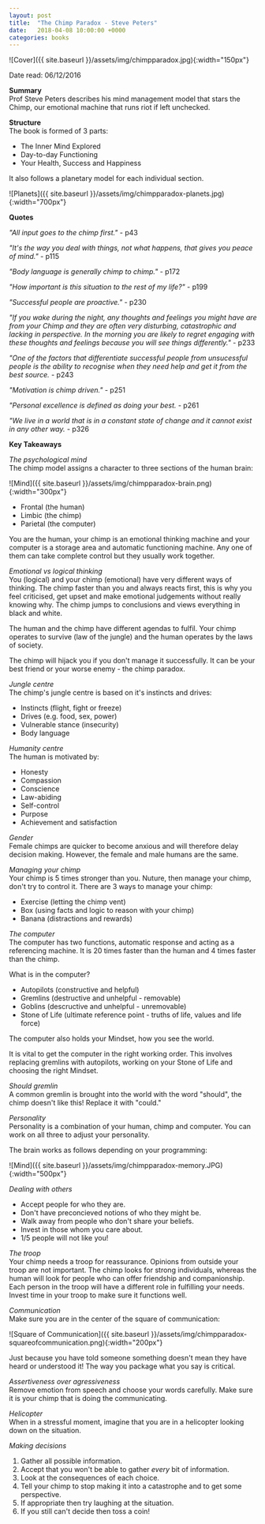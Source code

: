 ```yaml
---
layout: post
title:  "The Chimp Paradox - Steve Peters"
date:   2018-04-08 10:00:00 +0000
categories: books
---
```

![Cover]({{ site.baseurl }}/assets/img/chimpparadox.jpg){:width="150px"}

Date read: 06/12/2016

**Summary**  
Prof Steve Peters describes his mind management model that stars the Chimp, our emotional machine that runs riot if left unchecked.

**Structure**  
The book is formed of 3 parts:
- The Inner Mind Explored
- Day-to-day Functioning
- Your Health, Success and Happiness

It also follows a planetary model for each individual section.

![Planets]({{ site.baseurl }}/assets/img/chimpparadox-planets.jpg){:width="700px"}

**Quotes**

*"All input goes to the chimp first."* - p43

*"It's the way you deal with things, not what happens, that gives you peace of mind."* - p115

*"Body language is generally chimp to chimp."* - p172

*"How important is this situation to the rest of my life?"* - p199

*"Successful people are proactive."* - p230

*"If you wake during the night, any thoughts and feelings you might have are from your Chimp and they are often very disturbing, catastrophic and lacking in perspective. In the morning you are likely to regret engaging with these thoughts and feelings because you will see things differently."* - p233

*"One of the factors that differentiate successful people from unsucessful people is the ability to recognise when they need help and get it from the best source.* - p243

*"Motivation is chimp driven."* - p251

*"Personal excellence is defined as doing your best.* - p261

*"We live in a world that is in a constant state of change and it cannot exist in any other way.* - p326

**Key Takeaways**  

*The psychological mind*  
The chimp model assigns a character to three sections of the human brain:

![Mind]({{ site.baseurl }}/assets/img/chimpparadox-brain.png){:width="300px"}

- Frontal (the human)
- Limbic (the chimp)
- Parietal (the computer)

You are the human, your chimp is an emotional thinking machine and your computer is a storage area and automatic functioning machine. Any one of them can take complete control but they usually work together.

*Emotional vs logical thinking*  
You (logical) and your chimp (emotional) have very different ways of thinking. The chimp faster than you and always reacts first, this is why you feel criticised, get upset and make emotional judgements without really knowing why. The chimp jumps to conclusions and views everything in black and white.

The human and the chimp have different agendas to fulfil. Your chimp operates to survive (law of the jungle) and the human operates by the laws of society.

The chimp will hijack you if you don't manage it successfully. It can be your best friend or your worse enemy - the chimp paradox.

*Jungle centre*  
The chimp's jungle centre is based on it's instincts and drives:
- Instincts (flight, fight or freeze)
- Drives (e.g. food, sex, power)
- Vulnerable stance (insecurity)
- Body language

*Humanity centre*  
The human is motivated by:
- Honesty
- Compassion
- Conscience
- Law-abiding
- Self-control
- Purpose
- Achievement and satisfaction

*Gender*  
Female chimps are quicker to become anxious and will therefore delay decision making. However, the female and male humans are the same.

*Managing your chimp*  
Your chimp is 5 times stronger than you. Nuture, then manage your chimp, don't try to control it. There are 3 ways to manage your chimp:
- Exercise (letting the chimp vent)
- Box (using facts and logic to reason with your chimp)
- Banana (distractions and rewards)

*The computer*  
The computer has two functions, automatic response and acting as a referencing machine. It is 20 times faster than the human and 4 times faster than the chimp.

What is in the computer?
- Autopilots (constructive and helpful)
- Gremlins (destructive and unhelpful - removable)
- Goblins (descructive and unhelpful - unremovable)
- Stone of Life (ultimate reference point - truths of life, values and life force)

The computer also holds your Mindset, how you see the world.

It is vital to get the computer in the right working order. This involves replacing gremlins with autopilots, working on your Stone of Life and choosing the right Mindset.

*Should gremlin*  
A common gremlin is brought into the world with the word "should", the chimp doesn't like this! Replace it with "could."

*Personality*  
Personality is a combination of your human, chimp and computer. You can work on all three to adjust your personality.

The brain works as follows depending on your programming:  

![Mind]({{ site.baseurl }}/assets/img/chimpparadox-memory.JPG){:width="500px"}

*Dealing with others*  
- Accept people for who they are. 
- Don't have preconcieved notions of who they might be.
- Walk away from people who don't share your beliefs.
- Invest in those whom you care about.
- 1/5 people will not like you!

*The troop*  
Your chimp needs a troop for reassurance. Opinions from outside your troop are not important. The chimp looks for strong individuals, whereas the human will look for people who can offer friendship and companionship. Each person in the troop will have a different role in fulfilling your needs. Invest time in your troop to make sure it functions well.

*Communication*  
Make sure you are in the center of the square of communication:  

![Square of Communication]({{ site.baseurl }}/assets/img/chimpparadox-squareofcommunication.png){:width="200px"}

Just because you have told someone something doesn't mean they have heard or understood it! The way you package what you say is critical.

*Assertiveness over agressiveness*  
Remove emotion from speech and choose your words carefully. Make sure it is your chimp that is doing the communicating.

*Helicopter*  
When in a stressful moment, imagine that you are in a helicopter looking down on the situation.

*Making decisions*  
1. Gather all possible information.
2. Accept that you won't be able to gather *every* bit of information.
3. Look at the consequences of each choice.
4. Tell your chimp to stop making it into a catastrophe and to get some perspective.
5. If appropriate then try laughing at the situation.
6. If you still can't decide then toss a coin!

